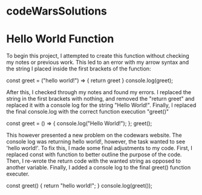 # codeWarsSolutions

# Hello World Function
To begin this project, I attempted to create this function without checking my notes or previous work. This led to an error with my arrow syntax and the string I placed inside the first brackets of the function:

const greet = ("hello world!") => {
  return greet
}
console.log(greet);

After this, I checked through my notes and found my errors. I replaced the string in the first brackets with nothing, and removed the "return greet" and replaced it with a console log for the string "Hello World!". Finally, I replaced the final console.log with the correct function execution "greet()"

const greet = () => {
  console.log("Hello World!");
};
greet();

This however presented a new problem on the codewars website. The console log was returning hello world!, however, the task wanted to see 'hello world!'. To fix this, I made some final adjustments to my code. First, I replaced const with function to better outline the purpose of the code. Then, I re-wrote the return code with the wanted string as opposed to another variable. Finally, I added a console log to the final greet() function executer. 

const greet() {
  return "hello world!";
}
console.log(greet());
